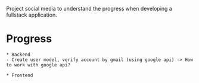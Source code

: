 Project social media to understand the progress when developing a fullstack application.

# Progress
    * Backend
    - Create user model, verify account by gmail (using google api) -> How to work with google api?

    * Frontend
    